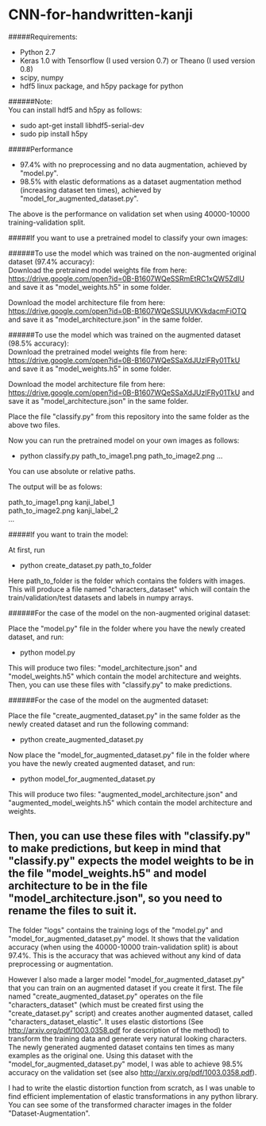 # CNN-for-handwritten-kanji

#####Requirements:  
 - Python 2.7
 - Keras 1.0 with Tensorflow (I used version 0.7) or Theano (I used version 0.8)
 - scipy, numpy
 - hdf5 linux package, and h5py package for python

######Note:  
You can install hdf5 and h5py as follows:  
 - sudo apt-get install libhdf5-serial-dev  
 - sudo pip install h5py  


#####Performance
 - 97.4% with no preprocessing and no data augmentation, achieved by "model.py".
 - 98.5% with elastic deformations as a dataset augmentation method (increasing dataset ten times), achieved by "model_for_augmented_dataset.py".

The above is the performance on validation set when using 40000-10000 training-validation split.

#####If you want to use a pretrained model to classify your own images:

######To use the model which was trained on the non-augmented original dataset (97.4% accuracy):  
Download the pretrained model weights file from here:  
https://drive.google.com/open?id=0B-B1607WQeSSRmEtRC1xQW5ZdlU  
and save it as "model_weights.h5" in some folder.

Download the model architecture file from here:  
https://drive.google.com/open?id=0B-B1607WQeSSUUVKVkdacmFiOTQ  
and save it as "model_architecture.json" in the same folder.


######To use the model which was trained on the augmented dataset (98.5% accuracy):  
Download the pretrained model weights file from here:  
https://drive.google.com/open?id=0B-B1607WQeSSaXdJUzlFRy01TkU  
and save it as "model_weights.h5" in some folder.

Download the model architecture file from here:  
https://drive.google.com/open?id=0B-B1607WQeSSaXdJUzlFRy01TkU
and save it as "model_architecture.json" in the same folder.


Place the file "classify.py" from this repository into the same folder as the above two files.  

Now you can run the pretrained model on your own images as follows:  
 - python classify.py path_to_image1.png path_to_image2.png ...  

You can use absolute or relative paths.

The output will be as folows:  

path_to_image1.png kanji_label_1  
path_to_image2.png kanji_label_2  
...


#####If you want to train the model: 

At first, run  
 - python create_dataset.py path_to_folder  

Here path_to_folder is the folder which contains the folders with images.
This will produce a file named "characters_dataset" which will contain the train/validation/test datasets and labels in numpy arrays.

######For the case of the model on the non-augmented original dataset:

Place the "model.py" file in the folder where you have the newly created dataset, and run:  
 - python model.py 

This will produce two files: "model_architecture.json" and "model_weights.h5" which contain the model architecture and weights.  
Then, you can use these files with "classify.py" to make predictions.

######For the case of the model on the augmented dataset:

Place the file "create_augmented_dataset.py" in the same folder as the newly created dataset and run the following command:  
 - python create_augmented_dataset.py

Now place the "model_for_augmented_dataset.py" file in the folder where you have the newly created augmented dataset, and run: 
 - python model_for_augmented_dataset.py 

This will produce two files: "augmented_model_architecture.json" and "augmented_model_weights.h5" which contain the model architecture and weights.  

Then, you can use these files with "classify.py" to make predictions, but keep in mind that "classify.py" expects the model weights to be in the file "model_weights.h5" and model architecture to be in the file "model_architecture.json", so you need to rename the files to suit it.
----

The folder "logs" contains the training logs of the "model.py" and "model_for_augmented_dataset.py" model. It shows that the validation accuracy (when using the 40000-10000 train-validation split) is about 97.4%. This is the accuracy that was achieved without any kind of data preprocessing or augmentation.

However I also made a larger model "model_for_augmented_dataset.py" that you can train on an augmented dataset if you create it first. The file named "create_augmented_dataset.py" operates on the file "characters_dataset" (which must be created first using the "create_dataset.py" script) and creates another augmented dataset, called "characters_dataset_elastic". It uses elastic distortions (See http://arxiv.org/pdf/1003.0358.pdf for description of the method) to transform the training data and generate very natural looking characters. The newly generated augmented dataset contains ten times as many examples as the original one. Using this dataset with the "model_for_augmented_dataset.py" model, I was able to achieve 98.5% accuracy on the validation set (see also http://arxiv.org/pdf/1003.0358.pdf).  

I had to write the elastic distortion function from scratch, as I was unable to find efficient implementation of elastic transformations in any python library. You can see some of the transformed character images in the folder "Dataset-Augmentation". 
